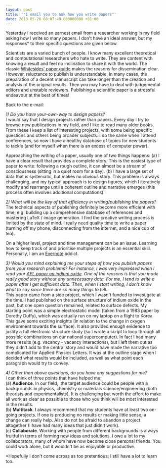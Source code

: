 ```yaml
---
layout: post
title: '"I email you to ask how you write papers"'
date: 2013-05-26 08:07:40.000000000 +01:00
---
```

<p>Yesterday I received an earnest email from a researcher working in my field asking how I write so many papers. I don't have an ideal answer, but my responses* to their specific questions are given below.</p>
<p>Scientists are a varied bunch of people. I know many excellent theoretical and computational researchers who hate to write. They are content with knowing a result and feel no inclination to share it with the world. The classic <a href="http://onlinelibrary.wiley.com/doi/10.1002/adma.200400767/abstract">Whitesides' paper guide</a> makes the reasons for dissemination clear. However, reluctance to publish is understandable. In many cases, the preparation of a decent manuscript can take longer than the creation and analysis of the original results. Then you may have to deal with judgemental editors and unstable reviewers. Publishing a scientific paper is a stressful endeavour at the best of times!</p>
<p>Back to the e-mail:</p>
<p><em>1) Do you have your-own-way to design papers?</em><br />
I would say that I design projects rather than papers. Every day I try to browse new publications in my field, and I like to read many older books. From these I keep a list of interesting projects, with some being specific questions and others being broader subjects. I do the same when I attend conferences, so now I have a healthy database of topics for new students to tackle (and for myself when there is an excess of computer power).</p>
<p>Approaching the writing of a paper, usually one of two things happens: (a) I have a clear result that provides a complete story. This is the easiest type of paper to write: following a rough outline, it can almost be a stream of consciousness (sitting in a quiet room for a day). (b) I have a large set of data that is systematic, but makes no obvious story. This problem is always challenging, and my typical approach is to design figures, which I iteratively modify and rearrange until a coherent outline and narrative emerges (this process often involves additional computations).</p>
<p><em>2) What will be the key of that efficiency in writing/publishing the papers?</em><br />
The technical aspects of publishing definitely become more efficient with time, e.g. building up a comprehensive database of references and mastering LaTeX / image generation. I find the creative writing process is limited by the state of mind. I really need quality time to write a paper (turning off my phone, disconnecting from the internet, and a nice cup of tea).</p>
<p>On a higher level, project and time management can be an issue. Learning how to keep track of and prioritise multiple projects is an essential skill.  Personally, I am an <a href="https://evernote.com/">Evernote</a> addict.</p>
<p><em>3) Would you mind explaining me your steps of how you publish papers from your research problems? For instance, I was very impressed when I read your <a href="http://apl.aip.org/resource/1/applab/v98/i26/p261910_s1">APL paper on indium oxide</a>. One of the reasons is that you made really good story without any unnecessary data. For me, I tend to write a paper after I get sufficient data. Then, when I start writing, I don't know what to say since there are so many things to tell…</em><br />
This paper came from a side project, which I wasn't funded to investigate at the time. I had published on the surface structure of indium oxide in the past, but one open question remained, related to surface defects. My starting point was a simple electrostatic model (taken from a 1983 paper by Dorothy Duffy), which was actually run on my laptop on a flight to Korea. This gave some exciting insights (in relation to the change in oxygen environment towards the surface). It also provided enough evidence to justify a full electronic structure study (so I wrote a script to loop through all possible combinations on our national supercomputer). In fact I had many more results (e.g. vacancy - vacancy interactions), but I left them out as they didn't add to the central story and would have made the narrative too complicated for Applied Physics Letters. It was at the outline stage when I decided what results would be included, as well as what point each paragraph would try to convey.</p>
<p><em>4) Other than above questions, do you have any suggestions for me?</em><br />
I can think of three points that have helped me:<br />
(a) <strong>Audience</strong>. In our field,  the target audience could be people with a backgrounds in physics, chemistry or materials science/engineering (both theorists and experimentalists). It is challenging but worth the effort to make all work as clear as possible to those who you think will be most interested in the results.<br />
(b) <strong>Multitask</strong>. I always recommend that my students have at least two on-going projects. If one is producing no results or making little sense, a change can really help. Also do not be afraid to abandon a project altogether (I have had many ideas that just didn't work).<br />
(c) <strong>Collaborate</strong>. Working with people from different backgrounds is always fruitful in terms of forming new ideas and solutions. I owe a lot to my collaborators, many of whom have now become close personal friends. You could work alone, but it wouldn't be as enjoyable or productive.</p>
<p>*Hopefully I don't come across as too pretentious; I still have a lot to learn too.</p>
